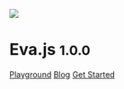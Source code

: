 <!-- _coverpage.md -->

![](https://gw.alicdn.com/imgextra/i1/O1CN0187YDa320KBmLriWrG_!!6000000006830-2-tps-128-128.png)

# Eva.js <small>1.0.0</small>

[Playground](https://eva.js.org/playground)
[Blog](https://yuque.com/eva/blog)
[Get Started](/tutorials/quickstart)
